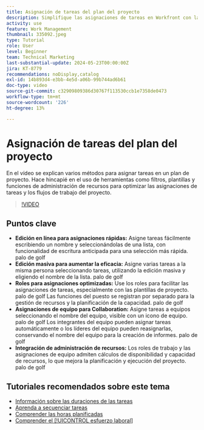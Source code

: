 ```yaml
---
title: Asignación de tareas del plan del proyecto
description: Simplifique las asignaciones de tareas en Workfront con la edición en línea, la edición masiva, los roles para la administración de recursos, las asignaciones de equipo para la colaboración y los cálculos de capacidad de recursos para una planificación de proyecto eficiente.
activity: use
feature: Work Management
thumbnail: 335092.jpeg
type: Tutorial
role: User
level: Beginner
team: Technical Marketing
last-substantial-update: 2024-05-23T00:00:00Z
jira: KT-8779
recommendations: noDisplay,catalog
exl-id: 14b893d4-e3bb-4e5d-a06b-99b744ad6b61
doc-type: video
source-git-commit: c32909809386d30767f113530ccb1e7358de0473
workflow-type: tm+mt
source-wordcount: '226'
ht-degree: 13%

---
```


# Asignación de tareas del plan del proyecto

En el vídeo se explican varios métodos para asignar tareas en un plan de proyecto. Hace hincapié en el uso de herramientas como filtros, plantillas y funciones de administración de recursos para optimizar las asignaciones de tareas y los flujos de trabajo del proyecto.


>[!VIDEO](https://video.tv.adobe.com/v/335092/?quality=12&learn=on&enablevpops)

## Puntos clave

* **Edición en línea para asignaciones rápidas:** Asigne tareas fácilmente escribiendo un nombre y seleccionándolas de una lista, con funcionalidad de escritura anticipada para una selección más rápida. palo de golf
* **Edición masiva para aumentar la eficacia:** Asigne varias tareas a la misma persona seleccionando tareas, utilizando la edición masiva y eligiendo el nombre de la lista. palo de golf
* **Roles para asignaciones optimizadas:** Use los roles para facilitar las asignaciones de tareas, especialmente con las plantillas de proyecto. palo de golf Las funciones del puesto se registran por separado para la gestión de recursos y la planificación de la capacidad. palo de golf
* **Asignaciones de equipo para Collaboration:** Asigne tareas a equipos seleccionando el nombre del equipo, visible con un icono de equipo. palo de golf Los integrantes del equipo pueden asignar tareas automáticamente o los líderes del equipo pueden reasignarlas, conservando el nombre del equipo para la creación de informes. palo de golf
* **Integración de administración de recursos:** Los roles de trabajo y las asignaciones de equipo admiten cálculos de disponibilidad y capacidad de recursos, lo que mejora la planificación y ejecución del proyecto. palo de golf


## Tutoriales recomendados sobre este tema

* [Información sobre las duraciones de las tareas](/help/manage-work/tasks/understand-task-durations.md)
* [Aprenda a secuenciar tareas](/help/manage-work/tasks/learn-to-sequence-tasks.md)
* [Comprender las horas planificadas](/help/manage-work/tasks/understand-planned-hours.md)
* [Comprender el [!UICONTROL esfuerzo laboral]](/help/manage-work/tasks/understand-work-effort.md)


